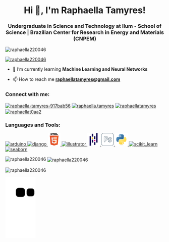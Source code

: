 <h1 align="center">Hi 👋, I'm Raphaella Tamyres!</h1>
<h3 align="center">Undergraduate in Science and Technology at Ilum - School of Science | Brazilian Center for Research in Energy and Materials (CNPEM)</h3>

<p align="left"> <img src="https://komarev.com/ghpvc/?username=raphaella220046&label=Profile%20views&color=0e75b6&style=flat" alt="raphaella220046" /> </p>

<p align="left"> <a href="https://github.com/ryo-ma/github-profile-trophy"><img src="https://github-profile-trophy.vercel.app/?username=raphaella220046" alt="raphaella220046" /></a> </p>

- 🌱 I’m currently learning **Machine Learning and Neural Networks**

- 📫 How to reach me **raphaellatamyres@gmail.com**

<h3 align="left">Connect with me:</h3>
<p align="left">
<a href="https://linkedin.com/in/raphaella-tamyres-917bab56" target="blank"><img align="center" src="https://raw.githubusercontent.com/rahuldkjain/github-profile-readme-generator/master/src/images/icons/Social/linked-in-alt.svg" alt="raphaella-tamyres-917bab56" height="30" width="40" /></a>
<a href="https://fb.com/raphaella.tamyres" target="blank"><img align="center" src="https://raw.githubusercontent.com/rahuldkjain/github-profile-readme-generator/master/src/images/icons/Social/facebook.svg" alt="raphaella.tamyres" height="30" width="40" /></a>
<a href="https://instagram.com/raphaellatamyres" target="blank"><img align="center" src="https://raw.githubusercontent.com/rahuldkjain/github-profile-readme-generator/master/src/images/icons/Social/instagram.svg" alt="raphaellatamyres" height="30" width="40" /></a>
<a href="https://www.behance.net/raphaellat0aa2" target="blank"><img align="center" src="https://raw.githubusercontent.com/rahuldkjain/github-profile-readme-generator/master/src/images/icons/Social/behance.svg" alt="raphaellat0aa2" height="30" width="40" /></a>
</p>

<h3 align="left">Languages and Tools:</h3>
<p align="left"> <a href="https://www.arduino.cc/" target="_blank" rel="noreferrer"> <img src="https://cdn.worldvectorlogo.com/logos/arduino-1.svg" alt="arduino" width="40" height="40"/> </a> <a href="https://www.djangoproject.com/" target="_blank" rel="noreferrer"> <img src="https://cdn.worldvectorlogo.com/logos/django.svg" alt="django" width="40" height="40"/> </a> <a href="https://www.w3.org/html/" target="_blank" rel="noreferrer"> <img src="https://raw.githubusercontent.com/devicons/devicon/master/icons/html5/html5-original-wordmark.svg" alt="html5" width="40" height="40"/> </a> <a href="https://www.adobe.com/in/products/illustrator.html" target="_blank" rel="noreferrer"> <img src="https://www.vectorlogo.zone/logos/adobe_illustrator/adobe_illustrator-icon.svg" alt="illustrator" width="40" height="40"/> </a> <a href="https://pandas.pydata.org/" target="_blank" rel="noreferrer"> <img src="https://raw.githubusercontent.com/devicons/devicon/2ae2a900d2f041da66e950e4d48052658d850630/icons/pandas/pandas-original.svg" alt="pandas" width="40" height="40"/> </a> <a href="https://www.photoshop.com/en" target="_blank" rel="noreferrer"> <img src="https://raw.githubusercontent.com/devicons/devicon/master/icons/photoshop/photoshop-line.svg" alt="photoshop" width="40" height="40"/> </a> <a href="https://www.python.org" target="_blank" rel="noreferrer"> <img src="https://raw.githubusercontent.com/devicons/devicon/master/icons/python/python-original.svg" alt="python" width="40" height="40"/> </a> <a href="https://scikit-learn.org/" target="_blank" rel="noreferrer"> <img src="https://upload.wikimedia.org/wikipedia/commons/0/05/Scikit_learn_logo_small.svg" alt="scikit_learn" width="40" height="40"/> </a> <a href="https://seaborn.pydata.org/" target="_blank" rel="noreferrer"> <img src="https://seaborn.pydata.org/_images/logo-mark-lightbg.svg" alt="seaborn" width="40" height="40"/> </a> </p>

<p><img align="left" src="https://github-readme-stats.vercel.app/api/top-langs?username=raphaella220046&show_icons=true&locale=en&layout=compact" alt="raphaella220046" /></p>

<p>&nbsp;<img align="center" src="https://github-readme-stats.vercel.app/api?username=raphaella220046&show_icons=true&locale=en" alt="raphaella220046" /></p>

<p><img align="center" src="https://github-readme-streak-stats.herokuapp.com/?user=raphaella220046&" alt="raphaella220046" /></p>

![Snake animation](https://github.com/raphaella220046/raphaella220046/blob/output/github-contribution-grid-snake.svg)
